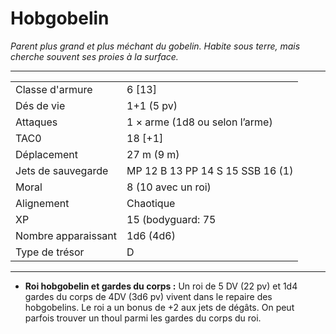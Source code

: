 # Hobgobelin


*Parent plus grand et plus méchant du gobelin. Habite sous terre, mais
cherche souvent ses proies à la surface.*

-----

|                     |                                  |
| ------------------- | -------------------------------- |
| Classe d'armure     | 6 \[13\]                         |
| Dés de vie          | 1+1 (5 pv)                       |
| Attaques            | 1 × arme (1d8 ou selon l’arme)   |
| TAC0                | 18 \[+1\]                        |
| Déplacement         | 27 m (9 m)                       |
| Jets de sauvegarde  | MP 12 B 13 PP 14 S 15 SSB 16 (1) |
| Moral               | 8 (10 avec un roi)               |
| Alignement          | Chaotique                        |
| XP                  | 15 (bodyguard: 75                |
| Nombre apparaissant | 1d6 (4d6)                        |
| Type de trésor      | D                                |

-----

  - **Roi hobgobelin et gardes du corps :** Un roi de 5 DV (22 pv) et
    1d4 gardes du corps de 4DV (3d6 pv) vivent dans le repaire des
    hobgobelins. Le roi a un bonus de +2 aux jets de dégâts. On peut
    parfois trouver un thoul parmi les gardes du corps du roi.